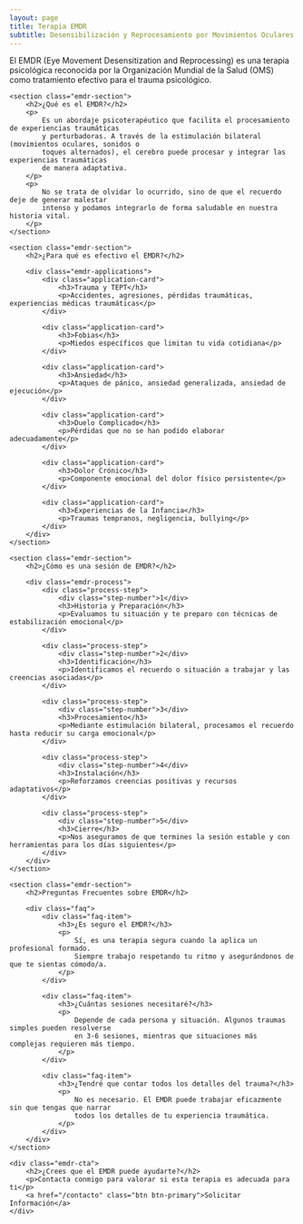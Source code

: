 ```yaml
---
layout: page
title: Terapia EMDR
subtitle: Desensibilización y Reprocesamiento por Movimientos Oculares
---
```


<div class="emdr-content">
    <div class="emdr-intro">
        <p class="lead">
            El EMDR (Eye Movement Desensitization and Reprocessing) es una terapia psicológica 
            reconocida por la Organización Mundial de la Salud (OMS) como tratamiento efectivo 
            para el trauma psicológico.
        </p>
    </div>
    
    <section class="emdr-section">
        <h2>¿Qué es el EMDR?</h2>
        <p>
            Es un abordaje psicoterapéutico que facilita el procesamiento de experiencias traumáticas 
            y perturbadoras. A través de la estimulación bilateral (movimientos oculares, sonidos o 
            toques alternados), el cerebro puede procesar y integrar las experiencias traumáticas 
            de manera adaptativa.
        </p>
        <p>
            No se trata de olvidar lo ocurrido, sino de que el recuerdo deje de generar malestar 
            intenso y podamos integrarlo de forma saludable en nuestra historia vital.
        </p>
    </section>
    
    <section class="emdr-section">
        <h2>¿Para qué es efectivo el EMDR?</h2>
        
        <div class="emdr-applications">
            <div class="application-card">
                <h3>Trauma y TEPT</h3>
                <p>Accidentes, agresiones, pérdidas traumáticas, experiencias médicas traumáticas</p>
            </div>
            
            <div class="application-card">
                <h3>Fobias</h3>
                <p>Miedos específicos que limitan tu vida cotidiana</p>
            </div>
            
            <div class="application-card">
                <h3>Ansiedad</h3>
                <p>Ataques de pánico, ansiedad generalizada, ansiedad de ejecución</p>
            </div>
            
            <div class="application-card">
                <h3>Duelo Complicado</h3>
                <p>Pérdidas que no se han podido elaborar adecuadamente</p>
            </div>
            
            <div class="application-card">
                <h3>Dolor Crónico</h3>
                <p>Componente emocional del dolor físico persistente</p>
            </div>
            
            <div class="application-card">
                <h3>Experiencias de la Infancia</h3>
                <p>Traumas tempranos, negligencia, bullying</p>
            </div>
        </div>
    </section>
    
    <section class="emdr-section">
        <h2>¿Cómo es una sesión de EMDR?</h2>
        
        <div class="emdr-process">
            <div class="process-step">
                <div class="step-number">1</div>
                <h3>Historia y Preparación</h3>
                <p>Evaluamos tu situación y te preparo con técnicas de estabilización emocional</p>
            </div>
            
            <div class="process-step">
                <div class="step-number">2</div>
                <h3>Identificación</h3>
                <p>Identificamos el recuerdo o situación a trabajar y las creencias asociadas</p>
            </div>
            
            <div class="process-step">
                <div class="step-number">3</div>
                <h3>Procesamiento</h3>
                <p>Mediante estimulación bilateral, procesamos el recuerdo hasta reducir su carga emocional</p>
            </div>
            
            <div class="process-step">
                <div class="step-number">4</div>
                <h3>Instalación</h3>
                <p>Reforzamos creencias positivas y recursos adaptativos</p>
            </div>
            
            <div class="process-step">
                <div class="step-number">5</div>
                <h3>Cierre</h3>
                <p>Nos aseguramos de que termines la sesión estable y con herramientas para los días siguientes</p>
            </div>
        </div>
    </section>
    
    <section class="emdr-section">
        <h2>Preguntas Frecuentes sobre EMDR</h2>
        
        <div class="faq">
            <div class="faq-item">
                <h3>¿Es seguro el EMDR?</h3>
                <p>
                    Sí, es una terapia segura cuando la aplica un profesional formado. 
                    Siempre trabajo respetando tu ritmo y asegurándonos de que te sientas cómodo/a.
                </p>
            </div>
            
            <div class="faq-item">
                <h3>¿Cuántas sesiones necesitaré?</h3>
                <p>
                    Depende de cada persona y situación. Algunos traumas simples pueden resolverse 
                    en 3-6 sesiones, mientras que situaciones más complejas requieren más tiempo.
                </p>
            </div>
            
            <div class="faq-item">
                <h3>¿Tendré que contar todos los detalles del trauma?</h3>
                <p>
                    No es necesario. El EMDR puede trabajar eficazmente sin que tengas que narrar 
                    todos los detalles de tu experiencia traumática.
                </p>
            </div>
        </div>
    </section>
    
    <div class="emdr-cta">
        <h2>¿Crees que el EMDR puede ayudarte?</h2>
        <p>Contacta conmigo para valorar si esta terapia es adecuada para ti</p>
        <a href="/contacto" class="btn btn-primary">Solicitar Información</a>
    </div>
</div>